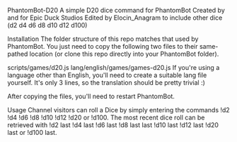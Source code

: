 PhantomBot-D20
A simple D20 dice command for PhantomBot Created by and for Epic Duck Studios Edited by Elocin_Anagram to include other dice (d2 d4 d6 d8 d10 d12 d100)

Installation
The folder structure of this repo matches that used by PhantomBot. You just need to copy the following two files to their same-pathed location (or clone this repo directly into your PhantomBot folder).

scripts/games/d20.js
lang/english/games/games-d20.js
If you're using a language other than English, you'll need to create a suitable lang file yourself. It's only 3 lines, so the translation should be pretty trivial :)

After copying the files, you'll need to restart PhantomBot.

Usage
Channel visitors can roll a Dice by simply entering the commands !d2 !d4 !d6 !d8 !d10 !d12 !d20 or !d100. The most recent dice roll can be retrieved with !d2 last !d4 last !d6 last !d8 last last !d10 last !d12 last !d20 last or !d100 last.
